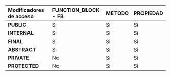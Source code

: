 | **Modificadores de acceso**  | **FUNCTION_BLOCK - FB**  | **METODO** | **PROPIEDAD** |
|:------------- |:----------------| :-------------| :-------------|
| **PUBLIC**         | Si | Si | Si |
| **INTERNAL**       | Si | Si | Si |
| **FINAL**          | Si | Si | Si |
| **ABSTRACT**       | Si | Si | Si |
| **PRIVATE**        | No | Si | Si |
| **PROTECTED**      | No | Si | Si |
